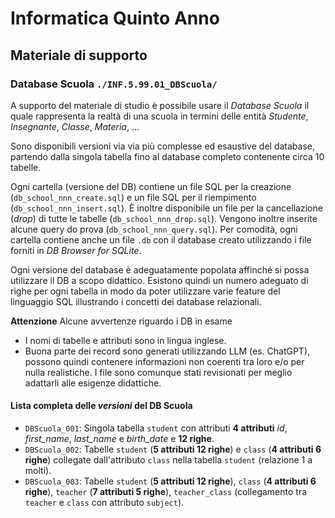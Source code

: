 # Informatica Quinto Anno
## Materiale di supporto

### Database Scuola `./INF.5.99.01_DBScuola/`
A supporto del materiale di studio è possibile usare il *Database Scuola* il quale rappresenta la realtà di una scuola in termini delle entità *Studente*, *Insegnante*, *Classe*, *Materia*, ...

Sono disponibili versioni via via più complesse ed esaustive del database, partendo dalla singola tabella fino al database completo contenente circa 10 tabelle.

Ogni cartella (versione del DB) contiene un file SQL per la creazione (`db_school_nnn_create.sql`) e un file SQL per il riempimento (`db_school_nnn_insert.sql`). È inoltre disponibile un file per la cancellazione (*drop*) di tutte le tabelle (`db_school_nnn_drop.sql`). Vengono inoltre inserite alcune query do prova (`db_school_nnn_query.sql`). Per comodità, ogni cartella contiene anche un file `.db` con il database creato utilizzando i file forniti in *DB Browser for SQLite*.

Ogni versione del database è adeguatamente popolata affinché si possa utilizzare il DB a scopo didattico. Esistono quindi un numero adeguato di righe per ogni tabella in modo da poter utilizzare varie feature del linguaggio SQL illustrando i concetti dei database relazionali.

**Attenzione** Alcune avvertenze riguardo i DB in esame
* I nomi di tabelle e attributi sono in lingua inglese.
* Buona parte dei record sono generati utilizzando LLM (es. ChatGPT), possono quindi contenere informazioni non coerenti tra loro e/o per nulla realistiche. I file sono comunque stati revisionati per meglio adattarli alle esigenze didattiche.

#### Lista completa delle *versioni* del DB Scuola

* `DBScuola_001`: Singola tabella `student` con attributi **4 attributi** *id*, *first_name*, *last_name* e *birth_date* e **12 righe**. 
* `DBScuola_002`: Tabelle `student` (**5 attributi 12 righe**) e `class` (**4 attributi 6 righe**) collegate dall'attributo `class` nella tabella `student` (relazione 1 a molti).
* `DBScuola_003`: Tabelle `student` (**5 attributi 12 righe**), `class` (**4 attributi 6 righe**), `teacher` (**7 attributi 5 righe**), `teacher_class` (collegamento tra `teacher` e `class` con attributo `subject`).